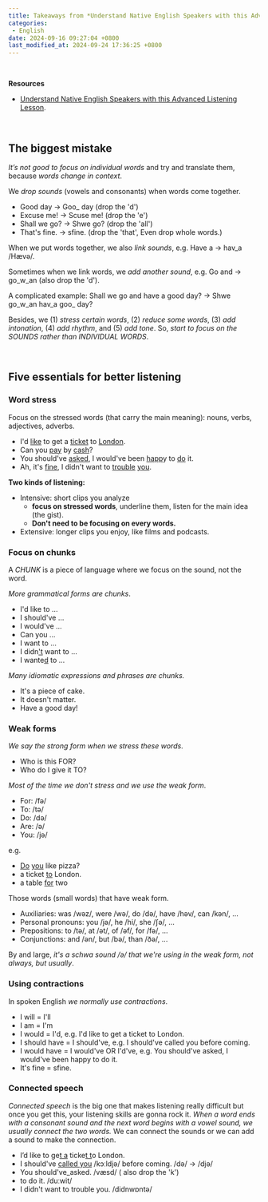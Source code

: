 ```yaml
---
title: Takeaways from *Understand Native English Speakers with this Advanced Listening Lesson* by English Speaking Success
categories:
 - English
date: 2024-09-16 09:27:04 +0800
last_modified_at: 2024-09-24 17:36:25 +0800
---
```


<br>

<div class="notice--primary" markdown="1">

**Resources**

- [Understand Native English Speakers with this Advanced Listening Lesson](https://www.youtube.com/watch?v=D6_qpaSxAQc&t=6s).

</div>

<br>

## The biggest mistake

<i class="emphasize">It’s not good to focus on individual words</i> and try and translate them, because <i class="emphasize">words change in context</i>.

We <i class="term">drop sounds</i> (vowels and consonants) when words come together.

- Good day -> Goo\_ day (drop the 'd')
- Excuse me! -> Scuse me! (drop the 'e')
- Shall we go? -> Shwe go? (drop the 'all')
- That's fine. -> sfine. (drop the 'that', Even drop whole words.)

When we put words together, we also <i class="term">link sounds</i>, e.g. Have a -> hav\_a /Hævə/.

Sometimes when we link words, we <i class="term">add another sound</i>, e.g. Go and -> go_w_an (also drop the 'd').

A complicated example: Shall we go and have a good day? -> Shwe go\_w\_an hav\_a goo\_ day?

Besides, we (1) <i class="term">stress certain words</i>, (2) <i class="term">reduce some words</i>, (3) <i class="term">add intonation</i>, (4) <i class="term">add rhythm</i>, and (5) <i class="term">add tone</i>. So, <i class="emphasize">start to focus on the SOUNDS rather than INDIVIDUAL WORDS</i>.

<br>

## Five essentials for better listening

### Word stress

 Focus on the stressed words (that carry the main meaning): nouns, verbs, adjectives, adverbs.

- I'd <u>like</u> to get a <u>ticket</u> to <u>London</u>.
- Can you <u>pay</u> by <u>cash</u>?
-  You should've <u>asked</u>, I would've been <u>happ</u>y to <u>do</u> it.
- Ah, it's <u>fine</u>, I didn't want to <u>trouble</u> <u>you</u>.

<div class="notice--primary" markdown="1">

 **Two kinds of listening:**

- Intensive: short clips you analyze
  - **focus on stressed words**, underline them, listen for the main idea (the gist).
  - **Don't need to be focusing on every words.**
- Extensive: longer clips you enjoy, like films and podcasts.

</div>

###  Focus on chunks

A <i class="term">CHUNK</i> is a piece of language where we focus on the sound, not the word.

<i class="emphasize">More grammatical forms are chunks</i>.

- I'd like to ...
- I should've ...
- I would've ...
- Can you ...
- I want to ...
- I didn<u>'t</u> want to ...
- I wante<u>d</u> to ...

<i class="emphasize">Many idiomatic expressions and phrases are chunks.</i>

- It's a piece of cake.
- It doesn't matter.
- Have a good day!

### Weak forms

<i class="emphasize">We say the <i class="term">strong form</i> when we stress these words</i>.

- Who is this FOR?
- Who do I give it TO?

 <i class="emphasize">Most of the time we don't stress and we use the <i class="term">weak form</i></i>.

- For: /fə/
- To: /tə/
- Do: /də/
- Are: /ə/
- You: /jə/

e.g.

- <u>Do</u> <u>you</u> like pizza?
- a ticket <u>to</u> London.
- a table <u>for</u> two

Those words (small words) that have weak form.

- Auxiliaries: was /wəz/, were /wə/, do /də/, have /həv/, can /kən/, ...
- Personal pronouns: you /jə/, he /hi/, she /ʃə/, ...
- Prepositions: to /tə/, at /ət/, of /əf/, for /fə/, ...
- Conjunctions: and /ən/, but /bə/, than /ðə/, ...

By and large, <i class="emphasize">it's a <i class="term">schwa sound /ə/</i> that we're using in the weak form, not always, but usually</i>.

### Using contractions

In spoken English <i class="emphasize">we normally use <i class="term">contractions</i></i>.

- I will = I'll
- I am = I'm
- I would = I'd, e.g. I'd like to get a ticket to London.
- I should have = I should've, e.g. I should've called you before coming.
- I would have = I would've OR I'd've, e.g. You should've asked, I would've been happy to do it.
- It's fine = sfine.

### Connected speech

<i class="term">Connected speech</i> is the big one that makes listening really difficult but once you get this, your listening skills are gonna rock it. <i class="emphasize">When a word ends with a consonant sound and the next word begins with a vowel sound, we usually connect the two words.</i> We can connect the sounds or we can add a sound to make the connection.

- I’d like to ge<u>t a</u> ticke<u>t t</u>o London.
- I should've <u>called you</u> /kɔːldjə/ before coming. /də/ -> /djə/
- You should've\_asked. /væsd/ ( also drop the 'k')
- to do it. /duːwit/
- I didn't want to trouble you. /didnwɒntə/